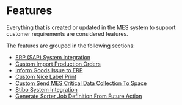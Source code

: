 # Features

Everything that is created or updated in the MES system to support customer requirements are considered features.

The features are grouped in the following sections:
* [ERP (SAP) System Integration](/AMSOsram/techspec>features>CustomERPSystemIntegration)
* [Custom Import Production Orders](/AMSOsram/techspec>features>CustomImportProductionOrders)
* [Inform Goods Issue to ERP](/AMSOsram/techspec>features>CustomInformGoodsIssueToERP)
* [Custom Nice Label Print](/AMSOsram/techspec>features>CustomNiceLabelPrint)
* [Custom Send MES Critical Data Collection To Space](/AMSOsram/techspec>features>CustomSendMESCriticalDataCollectionToSpace)
* [Stibo System Integration](/AMSOsram/techspec>features>CustomStiboSystemIntegration)
* [Generate Sorter Job Definition From Future Action](/AMSOsram/techspec>features>GenerateSorterJobDefinitionFromFutureAction)


